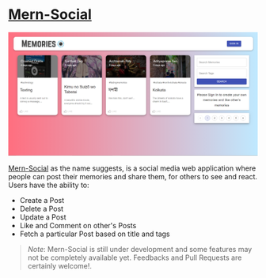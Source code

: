 # [Mern-Social](https://mernsocial.netlify.app/)

<img src="screenshots/MernSocialhome.png?raw=true">

[Mern-Social](https://mernsocial.netlify.app/) as the name suggests, is a social media web application where people can post their memories and share them, for others to see and react. Users have the ability to:

- Create a Post
- Delete a Post
- Update a Post
- Like and Comment on other's Posts
- Fetch a particular Post based on title and tags

> _Note_: Mern-Social is still under development and some features may not be completely available yet. Feedbacks and Pull Requests are certainly welcome!.


